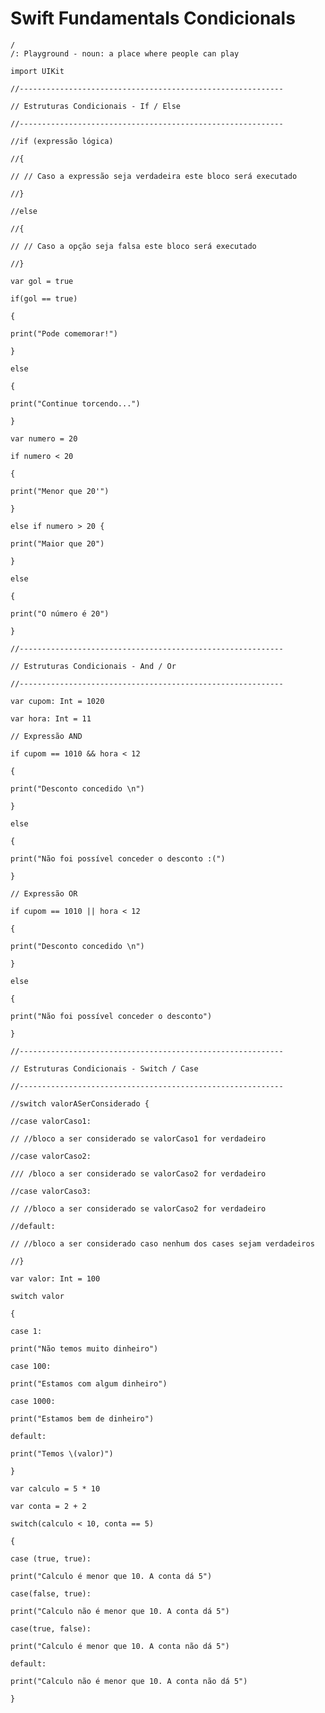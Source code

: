 # Swift Fundamentals Condicionals

    /
    /: Playground - noun: a place where people can play
    
    import UIKit
    
    //-----------------------------------------------------------
    
    // Estruturas Condicionais - If / Else
    
    //-----------------------------------------------------------
    
    //if (expressão lógica)
    
    //{
    
    // // Caso a expressão seja verdadeira este bloco será executado
    
    //}
    
    //else
    
    //{
    
    // // Caso a opção seja falsa este bloco será executado
    
    //}
    
    var gol = true
    
    if(gol == true)
    
    {
    
    print("Pode comemorar!")
    
    }
    
    else
    
    {
    
    print("Continue torcendo...")
    
    }
    
    var numero = 20
    
    if numero < 20
    
    {
    
    print("Menor que 20'")
    
    }
    
    else if numero > 20 {
    
    print("Maior que 20")
    
    }
    
    else
    
    {
    
    print("O número é 20")
    
    }
    
    //-----------------------------------------------------------
    
    // Estruturas Condicionais - And / Or
    
    //-----------------------------------------------------------
    
    var cupom: Int = 1020
    
    var hora: Int = 11
    
    // Expressão AND
    
    if cupom == 1010 && hora < 12
    
    {
    
    print("Desconto concedido \n")
    
    }
    
    else
    
    {
    
    print("Não foi possível conceder o desconto :(")
    
    }
    
    // Expressão OR
    
    if cupom == 1010 || hora < 12
    
    {
    
    print("Desconto concedido \n")
    
    }
    
    else
    
    {
    
    print("Não foi possível conceder o desconto")
    
    }
    
    //-----------------------------------------------------------
    
    // Estruturas Condicionais - Switch / Case
    
    //-----------------------------------------------------------
    
    //switch valorASerConsiderado {
    
    //case valorCaso1:
    
    // //bloco a ser considerado se valorCaso1 for verdadeiro
    
    //case valorCaso2:
    
    /// /bloco a ser considerado se valorCaso2 for verdadeiro
    
    //case valorCaso3:
    
    // //bloco a ser considerado se valorCaso2 for verdadeiro
    
    //default:
    
    // //bloco a ser considerado caso nenhum dos cases sejam verdadeiros
    
    //}
    
    var valor: Int = 100
    
    switch valor
    
    {
    
    case 1:
    
    print("Não temos muito dinheiro")
    
    case 100:
    
    print("Estamos com algum dinheiro")
    
    case 1000:
    
    print("Estamos bem de dinheiro")
    
    default:
    
    print("Temos \(valor)")
    
    }
    
    var calculo = 5 * 10
    
    var conta = 2 + 2
    
    switch(calculo < 10, conta == 5)
    
    {
    
    case (true, true):
    
    print("Calculo é menor que 10. A conta dá 5")
    
    case(false, true):
    
    print("Calculo não é menor que 10. A conta dá 5")
    
    case(true, false):
    
    print("Calculo é menor que 10. A conta não dá 5")
    
    default:
    
    print("Calculo não é menor que 10. A conta não dá 5")
    
    }
